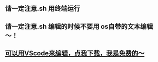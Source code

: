 ## 请一定注意.sh 用终端运行

## 请一定注意.sh 编辑的时候不要用 os自带的文本编辑～！

## [可以用VScode来编辑，点我下载，我是免费的～](https://code.visualstudio.com/)